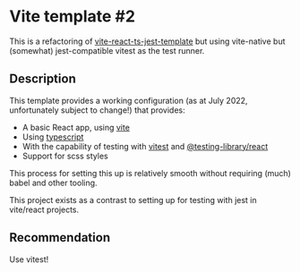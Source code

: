# Vite template #2

This is a refactoring of [vite-react-ts-jest-template](https://github.com/deeprave/vite-react-ts-jest-template)
but using vite-native but (somewhat) jest-compatible vitest as the test runner.

## Description

This template provides a working configuration (as at July 2022, unfortunately subject to change!)
that provides:

- A basic React app, using [vite](https://vitejs.dev/)
- Using [typescript](https://www.typescriptlang.org/)
- With the capability of testing with [vitest](https://vitest.dev/)
  and [@testing-library/react](https://testing-library.com/docs/react-testing-library/intro/)
- Support for scss styles

This process for setting this up is relatively smooth without requiring (much) babel and other tooling.

This project exists as a contrast to setting up for testing with jest in vite/react projects.

## Recommendation

Use vitest!
